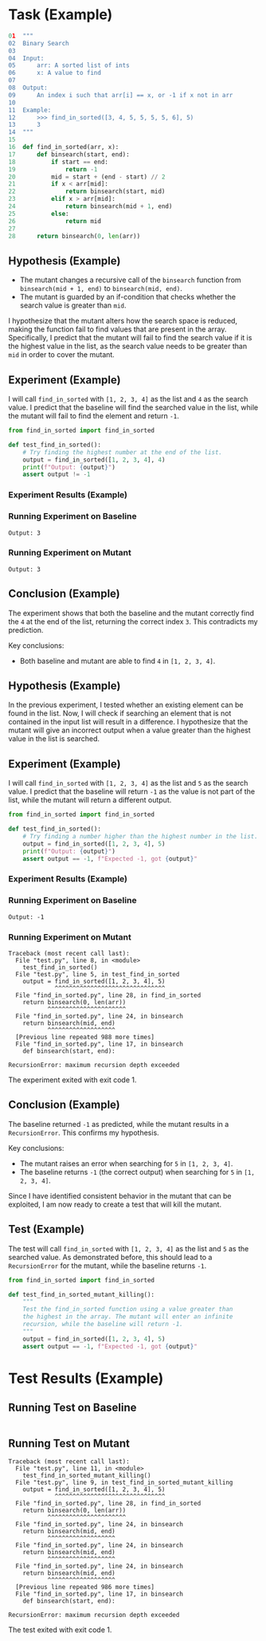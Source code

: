 # Task (Example)

```python find_in_sorted.py
01  """
02  Binary Search
03
04  Input:
05      arr: A sorted list of ints
06      x: A value to find
07
08  Output:
09      An index i such that arr[i] == x, or -1 if x not in arr
10
11  Example:
12      >>> find_in_sorted([3, 4, 5, 5, 5, 5, 6], 5)
13      3
14  """
15
16  def find_in_sorted(arr, x):
17      def binsearch(start, end):
18          if start == end:
19              return -1
20          mid = start + (end - start) // 2
21          if x < arr[mid]:
22              return binsearch(start, mid)
23          elif x > arr[mid]:
24              return binsearch(mid + 1, end)
25          else:
26              return mid
27
28      return binsearch(0, len(arr))
```

## Hypothesis (Example)
- The mutant changes a recursive call of the `binsearch` function from `binsearch(mid + 1, end)` to `binsearch(mid, end)`.
- The mutant is guarded by an if-condition that checks whether the search value is greater than `mid`.

I hypothesize that the mutant alters how the search space is reduced, making the function fail to find values that are present in the array. Specifically, I predict that the mutant will fail to find the search value if it is the highest value in the list, as the search value needs to be greater than `mid` in order to cover the mutant.

## Experiment (Example)
I will call `find_in_sorted` with `[1, 2, 3, 4]` as the list and `4` as the search value. I predict that the baseline will find the searched value in the list, while the mutant will fail to find the element and return `-1`.

```python
from find_in_sorted import find_in_sorted

def test_find_in_sorted():
    # Try finding the highest number at the end of the list.
    output = find_in_sorted([1, 2, 3, 4], 4)
    print(f"Output: {output}")
    assert output != -1
```

### Experiment Results (Example)

### Running Experiment on Baseline
```
Output: 3
```

### Running Experiment on Mutant
```
Output: 3
```

## Conclusion (Example)
The experiment shows that both the baseline and the mutant correctly find the `4` at the end of the list, returning the correct index `3`. This contradicts my prediction.

Key conclusions:
- Both baseline and mutant are able to find `4` in `[1, 2, 3, 4]`.

## Hypothesis (Example)
In the previous experiment, I tested whether an existing element can be found in the list. Now, I will check if searching an element that is not contained in the input list will result in a difference. I hypothesize that the mutant will give an incorrect output when a value greater than the highest value in the list is searched.

## Experiment (Example)
I will call `find_in_sorted` with `[1, 2, 3, 4]` as the list and `5` as the search value. I predict that the baseline will return `-1` as the value is not part of the list, while the mutant will return a different output.

```python
from find_in_sorted import find_in_sorted

def test_find_in_sorted():
    # Try finding a number higher than the highest number in the list.
    output = find_in_sorted([1, 2, 3, 4], 5)
    print(f"Output: {output}")
    assert output == -1, f"Expected -1, got {output}"
```

### Experiment Results (Example)

### Running Experiment on Baseline
```
Output: -1
```

### Running Experiment on Mutant
```
Traceback (most recent call last):
  File "test.py", line 8, in <module>
    test_find_in_sorted()
  File "test.py", line 5, in test_find_in_sorted
    output = find_in_sorted([1, 2, 3, 4], 5)
             ^^^^^^^^^^^^^^^^^^^^^^^^^^^^^^^
  File "find_in_sorted.py", line 28, in find_in_sorted
    return binsearch(0, len(arr))
           ^^^^^^^^^^^^^^^^^^^^^^
  File "find_in_sorted.py", line 24, in binsearch
    return binsearch(mid, end)
           ^^^^^^^^^^^^^^^^^^^
  [Previous line repeated 988 more times]
  File "find_in_sorted.py", line 17, in binsearch
    def binsearch(start, end):

RecursionError: maximum recursion depth exceeded
```
The experiment exited with exit code 1.

## Conclusion (Example)
The baseline returned `-1` as predicted, while the mutant results in a `RecursionError`. This confirms my hypothesis.

Key conclusions:
- The mutant raises an error when searching for `5` in `[1, 2, 3, 4]`.
- The baseline returns `-1` (the correct output) when searching for `5` in `[1, 2, 3, 4]`.

Since I have identified consistent behavior in the mutant that can be exploited, I am now ready to create a test that will kill the mutant.

## Test (Example)

The test will call `find_in_sorted` with `[1, 2, 3, 4]` as the list and `5` as the searched value. As demonstrated before, this should lead to a `RecursionError` for the mutant, while the baseline returns `-1`.

```python
from find_in_sorted import find_in_sorted

def test_find_in_sorted_mutant_killing():
    """
    Test the find_in_sorted function using a value greater than
    the highest in the array. The mutant will enter an infinite
    recursion, while the baseline will return -1.
    """
    output = find_in_sorted([1, 2, 3, 4], 5)
    assert output == -1, f"Expected -1, got {output}"
```

# Test Results (Example)

## Running Test on Baseline

```

```

## Running Test on Mutant

```
Traceback (most recent call last):
  File "test.py", line 11, in <module>
    test_find_in_sorted_mutant_killing()
  File "test.py", line 9, in test_find_in_sorted_mutant_killing
    output = find_in_sorted([1, 2, 3, 4], 5)
             ^^^^^^^^^^^^^^^^^^^^^^^^^^^^^^^
  File "find_in_sorted.py", line 28, in find_in_sorted
    return binsearch(0, len(arr))
           ^^^^^^^^^^^^^^^^^^^^^^
  File "find_in_sorted.py", line 24, in binsearch
    return binsearch(mid, end)
           ^^^^^^^^^^^^^^^^^^^
  File "find_in_sorted.py", line 24, in binsearch
    return binsearch(mid, end)
           ^^^^^^^^^^^^^^^^^^^
  File "find_in_sorted.py", line 24, in binsearch
    return binsearch(mid, end)
           ^^^^^^^^^^^^^^^^^^^
  [Previous line repeated 986 more times]
  File "find_in_sorted.py", line 17, in binsearch
    def binsearch(start, end):

RecursionError: maximum recursion depth exceeded
```
The test exited with exit code 1.
